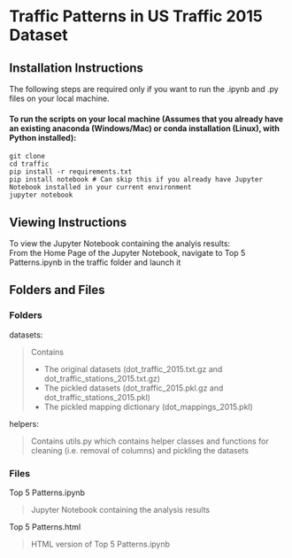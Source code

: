 # Traffic Patterns in US Traffic 2015 Dataset

## Installation Instructions
The following steps are required only if you want to run the .ipynb and .py files on your local machine.
#### To run the scripts on your local machine (Assumes that you already have an existing anaconda (Windows/Mac) or conda installation (Linux), with Python installed):
```
git clone 
cd traffic
pip install -r requirements.txt
pip install notebook # Can skip this if you already have Jupyter Notebook installed in your current environment
jupyter notebook
```
## Viewing Instructions
To view the Jupyter Notebook containing the analyis results:
<br>From the Home Page of the Jupyter Notebook, navigate to Top 5 Patterns.ipynb in the traffic folder and launch it

## Folders and Files
### Folders
datasets: 
> Contains
> - The original datasets (dot_traffic_2015.txt.gz and dot_traffic_stations_2015.txt.gz)
> - The pickled datasets (dot_traffic_2015.pkl.gz and dot_traffic_stations_2015.pkl)
> - The pickled mapping dictionary (dot_mappings_2015.pkl)
>
helpers: 
> Contains utils.py which contains helper classes and functions for cleaning (i.e. removal of columns) and pickling the datasets
>
### Files
Top 5 Patterns.ipynb
> Jupyter Notebook containing the analysis results
> 
Top 5 Patterns.html
> HTML version of Top 5 Patterns.ipynb
> 
